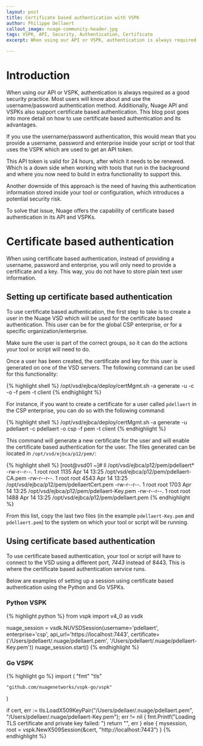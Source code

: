 ```yaml
---
layout: post
title: Certificate based authentication with VSPK
author: Philippe Dellaert
callout_image: nuage-community-header.jpg
tags: VSPK, API, Security, Authentication, Certificate
excerpt: When using our API or VSPK, authentication is always required as a good security practice. Most users will know about and use the username/password authentication method. Additionally, Nuage API and VSPKs also support certificate based authentication. This blog post goes into more detail on how to use certificate based authentication and its advantages.

---
```


# Introduction
When using our API or VSPK, authentication is always required as a good security practice. Most users will know about and use the username/password authentication method. Additionally, Nuage API and VSPKs also support certificate based authentication. This blog post goes into more detail on how to use certificate based authentication and its advantages.

If you use the username/password authentication, this would mean that you provide a username, password and enterprise inside your script or tool that uses the VSPK which are used to get an API token. 

This API token is valid for 24 hours, after which it needs to be renewed. Which is a down side when working with tools that run in the background and where you now need to build in extra functionality to support this. 

Another downside of this approach is the need of having this authentication information stored inside your tool or configuration, which introduces a potential security risk.

To solve that issue, Nuage offers the capability of certificate based authentication in its API and VSPKs. 

# Certificate based authentication
When using certificate based authentication, instead of providing a username, password and enterprise, you will only need to provide a certificate and a key. This way, you do not have to store plain text user information.

## Setting up certificate based authentication
To use certificate based authentication, the first step to take is to create a user in the Nuage VSD which will be used for the certificate based authentication. This user can be for the global CSP enterprise, or for a specific organization/enterprise.

Make sure the user is part of the correct groups, so it can do the actions your tool or script will need to do.

Once a user has been created, the certificate and key for this user is generated on one of the VSD servers. The following command can be used for this functionality:

{% highlight shell %}
/opt/vsd/ejbca/deploy/certMgmt.sh -a generate -u <VSD Username> -c <VSD Username> -o <VSD Enterprise> -f pem -t client
{% endhighlight %}

For instance, if you want to create a certificate for a user called `pdellaert` in the CSP enterprise, you can do so with the following command:

{% highlight shell %}
/opt/vsd/ejbca/deploy/certMgmt.sh -a generate -u pdellaert -c pdellaert -o csp -f pem -t client
{% endhighlight %}

This command will generate a new certificate for the user and will enable the certificate based authentication for the user. The files generated can be located in `/opt/vsd/ejbca/p12/pem/`:

{% highlight shell %}
[root@vsd01 ~]# ll /opt/vsd/ejbca/p12/pem/pdellaert*
-rw-r--r--. 1 root root 1135 Apr 14 13:25 /opt/vsd/ejbca/p12/pem/pdellaert-CA.pem
-rw-r--r--. 1 root root 4543 Apr 14 13:25 /opt/vsd/ejbca/p12/pem/pdellaertCert.pem
-rw-r--r--. 1 root root 1703 Apr 14 13:25 /opt/vsd/ejbca/p12/pem/pdellaert-Key.pem
-rw-r--r--. 1 root root 1488 Apr 14 13:25 /opt/vsd/ejbca/p12/pem/pdellaert.pem
{% endhighlight %}

From this list, copy the last two files (in the example `pdellaert-Key.pem` and `pdellaert.pem`) to the system on which your tool or script will be running. 

## Using certificate based authentication
To use certificate based authentication, your tool or script will have to connect to the VSD using a different port, *7443* instead of 8443. This is where the certificate based authentication service runs.

Below are examples of setting up a session using certificate based authentication using the Python and Go VSPKs. 

### Python VSPK

{% highlight python %}
from vspk import v4_0 as vsdk

nuage_session = vsdk.NUVSDSession(username='pdellaert', enterprise='csp', api_url='https://localhost:7443', certificate=('/Users/pdellaert/.nuage/pdellaert.pem', '/Users/pdellaert/.nuage/pdellaert-Key.pem'))
nuage_session.start()
{% endhighlight %}

### Go VSPK

{% highlight go %}
import (
    "fmt"
    "tls"

    "github.com/nuagenetworks/vspk-go/vspk"
)

if cert, err := tls.LoadX509KeyPair("/Users/pdellaer/.nuage/pdellaert.pem", "/Users/pdellaer/.nuage/pdellaert-Key.pem"); err != nil {
    fmt.Printf("Loading TLS certificate and private key failed: ")
    return "", err
} else {
    mysession, root = vspk.NewX509Session(&cert, "http://localhost:7443")
}
{% endhighlight %}

